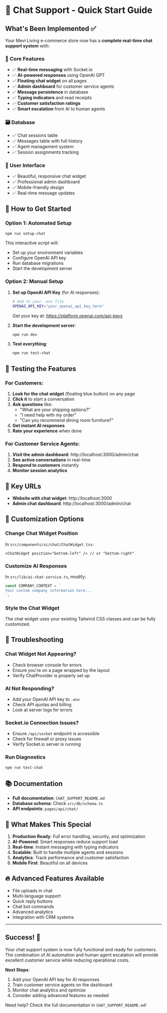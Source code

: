 # 🚀 Chat Support - Quick Start Guide

## What's Been Implemented ✅

Your Mevi Living e-commerce store now has a **complete real-time chat support system** with:

### 🎯 Core Features
- ✅ **Real-time messaging** with Socket.io
- ✅ **AI-powered responses** using OpenAI GPT
- ✅ **Floating chat widget** on all pages
- ✅ **Admin dashboard** for customer service agents
- ✅ **Message persistence** in database
- ✅ **Typing indicators** and read receipts
- ✅ **Customer satisfaction ratings**
- ✅ **Smart escalation** from AI to human agents

### 🗃️ Database
- ✅ Chat sessions table
- ✅ Messages table with full history
- ✅ Agent management system
- ✅ Session assignments tracking

### 🎨 User Interface
- ✅ Beautiful, responsive chat widget
- ✅ Professional admin dashboard
- ✅ Mobile-friendly design
- ✅ Real-time message updates

## 🚀 How to Get Started

### Option 1: Automated Setup
```bash
npm run setup-chat
```
This interactive script will:
- Set up your environment variables
- Configure OpenAI API key
- Run database migrations
- Start the development server

### Option 2: Manual Setup
1. **Set up OpenAI API Key** (for AI responses):
   ```bash
   # Add to your .env file
   OPENAI_API_KEY="your_openai_api_key_here"
   ```
   Get your key at: https://platform.openai.com/api-keys

2. **Start the development server**:
   ```bash
   npm run dev
   ```

3. **Test everything**:
   ```bash
   npm run test-chat
   ```

## 🎯 Testing the Features

### For Customers:
1. **Look for the chat widget** (floating blue button) on any page
2. **Click it** to start a conversation
3. **Ask questions** like:
   - "What are your shipping options?"
   - "I need help with my order"
   - "Can you recommend dining room furniture?"
4. **Get instant AI responses**
5. **Rate your experience** when done

### For Customer Service Agents:
1. **Visit the admin dashboard**: http://localhost:3000/admin/chat
2. **See active conversations** in real-time
3. **Respond to customers** instantly
4. **Monitor session analytics**

## 📍 Key URLs

- **Website with chat widget**: http://localhost:3000
- **Admin chat dashboard**: http://localhost:3000/admin/chat

## 🔧 Customization Options

### Change Chat Widget Position
In `src/components/ui/chat/ChatWidget.tsx`:
```tsx
<ChatWidget position="bottom-left" /> // or "bottom-right"
```

### Customize AI Responses
In `src/lib/ai-chat-service.ts`, modify:
```typescript
const COMPANY_CONTEXT = `
Your custom company information here...
`;
```

### Style the Chat Widget
The chat widget uses your existing Tailwind CSS classes and can be fully customized.

## 🚨 Troubleshooting

### Chat Widget Not Appearing?
- Check browser console for errors
- Ensure you're on a page wrapped by the layout
- Verify ChatProvider is properly set up

### AI Not Responding?
- Add your OpenAI API key to `.env`
- Check API quotas and billing
- Look at server logs for errors

### Socket.io Connection Issues?
- Ensure `/api/socket` endpoint is accessible
- Check for firewall or proxy issues
- Verify Socket.io server is running

### Run Diagnostics
```bash
npm run test-chat
```

## 📚 Documentation

- **Full documentation**: `CHAT_SUPPORT_README.md`
- **Database schema**: Check `src/db/schema.ts`
- **API endpoints**: `pages/api/chat/`

## 🎉 What Makes This Special

1. **Production Ready**: Full error handling, security, and optimization
2. **AI-Powered**: Smart responses reduce support load
3. **Real-time**: Instant messaging with typing indicators
4. **Scalable**: Built to handle multiple agents and sessions
5. **Analytics**: Track performance and customer satisfaction
6. **Mobile First**: Beautiful on all devices

## 🔥 Advanced Features Available

- File uploads in chat
- Multi-language support
- Quick reply buttons
- Chat bot commands
- Advanced analytics
- Integration with CRM systems

---

## Success! 🎊

Your chat support system is now fully functional and ready for customers. The combination of AI automation and human agent escalation will provide excellent customer service while reducing operational costs.

**Next Steps**:
1. Add your OpenAI API key for AI responses
2. Train customer service agents on the dashboard
3. Monitor chat analytics and optimize
4. Consider adding advanced features as needed

Need help? Check the full documentation in `CHAT_SUPPORT_README.md`!
